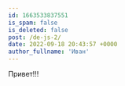 ```yaml
---
id: 1663533837551
is_spam: false
is_deleted: false
post: /de-js-2/
date: 2022-09-18 20:43:57 +0000
author_fullname: 'Иван'
---
```


Привет!!!
